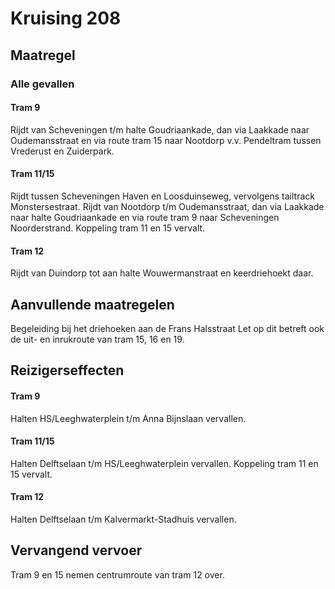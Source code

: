 # Kruising 208
## Maatregel
### Alle gevallen

#### Tram 9
Rijdt van Scheveningen t/m halte Goudriaankade, dan via Laakkade naar Oudemansstraat en via route tram 15 naar Nootdorp v.v.
Pendeltram tussen Vrederust en Zuiderpark.

#### Tram 11/15
Rijdt tussen Scheveningen Haven en Loosduinseweg, vervolgens tailtrack Monstersestraat. 
Rijdt van Nootdorp t/m Oudemansstraat, dan via Laakkade naar halte Goudriaankade en via route tram 9 naar Scheveningen Noorderstrand. Koppeling tram 11 en 15 vervalt.

#### Tram 12
Rijdt van Duindorp tot aan halte Wouwermanstraat en keerdriehoekt daar.

## Aanvullende maatregelen
Begeleiding bij het driehoeken aan de Frans Halsstraat
Let op dit betreft ook de uit- en inrukroute van tram 15, 16 en 19.

## Reizigerseffecten

#### Tram 9
Halten HS/Leeghwaterplein t/m Anna Bijnslaan vervallen.

#### Tram 11/15
Halten Delftselaan t/m HS/Leeghwaterplein vervallen. Koppeling tram 11 en 15 vervalt.

#### Tram 12
Halten Delftselaan t/m Kalvermarkt-Stadhuis vervallen.

## Vervangend vervoer
Tram 9 en 15 nemen centrumroute van tram 12 over.
